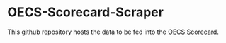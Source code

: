 # OECS-Scorecard-Scraper

This github repository hosts the data to be fed into the [OECS Scorecard](https://cds-tools.shinyapps.io/OECS-scorecard/). 
